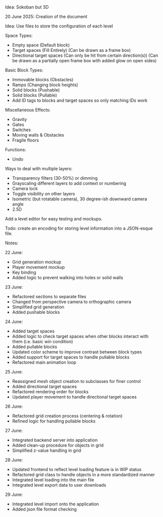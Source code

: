Idea: Sokoban but 3D

20 June 2025: Creation of the document

Idea: Use files to store the configuration of each level

Space Types:
- Empty space (Default block)
- Target spaces (Fill Entirely) (Can be drawn as a frame box)
- Directional target spaces (Can only be hit from certain direction(s)) (Can be drawn as a partially open frame box with added glow on open sides)

Basic Block Types:
- Immovable blocks (Obstacles)
- Ramps (Changing block heights)
- Solid blocks (Pushable)
- Solid blocks (Pullable)
- Add ID tags to blocks and target spaces so only matching IDs work

Miscellaneous Effects:
- Gravity 
- Gates
- Switches
- Moving walls & Obstacles
- Fragile floors

Functions:
- Undo

Ways to deal with multiple layers:
- Transparency filters (30-50%) or dimming
- Grayscaling different layers to add context or numbering
- Camera lock
- Toggle visibility on other layers
- Isometric (but rotatable camera), 30 degree-ish downward camera angle
- 2.5D

Add a level editor for easy testing and mockups.

Todo: create an encoding for storing level information into a JSON-esque file.

Notes:

22 June: 
- Grid generation mockup
- Player movement mockup
- Key binding
- Added logic to prevent walking into holes or solid walls

23 June:
- Refactored sections to separate files
- Changed from perspective camera to orthographic camera
- Simplified grid generation
- Added pushable blocks

24 June:
- Added target spaces
- Added logic to check target spaces when other blocks interact with them (i.e. basic win condition)
- Added pullable blocks
- Updated color scheme to improve contrast between block types
- Added support for target spaces to handle pullable blocks
- Refactored main animation loop

25 June:
- Reassigned mesh object creation to subclasses for finer control
- Added directional target spaces
- Refactored rendering order for blocks
- Updated player movement to handle directional target spaces

26 June:
- Refactored grid creation process (centering & rotation)
- Refined logic for handling pullable blocks

27 June:
- Integrated backend server into application
- Added clean-up procedure for objects in grid
- Simplified z-value handling in grid

28 June:
- Updated frontend to reflect level loading feature is in WIP status
- Refactored grid class to handle objects in a more standardized manner
- Integrated level loading into the main file
- Integrated level export data to user downloads

29 June:
- Integrated level import onto the application
- Added json file format checking
